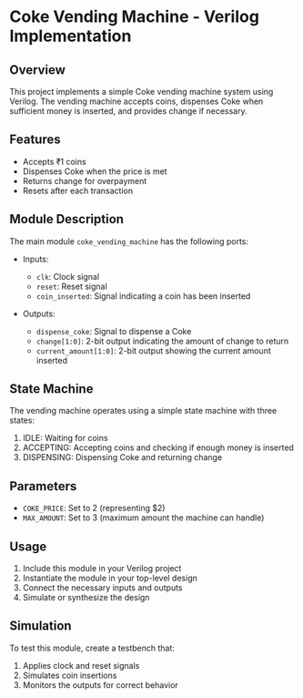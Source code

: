 # Coke Vending Machine - Verilog Implementation

## Overview

This project implements a simple Coke vending machine system using Verilog. The vending machine accepts coins, dispenses Coke when sufficient money is inserted, and provides change if necessary.

## Features

- Accepts ₹1 coins
- Dispenses Coke when the price is met
- Returns change for overpayment
- Resets after each transaction

## Module Description

The main module `coke_vending_machine` has the following ports:

- Inputs:
  - `clk`: Clock signal
  - `reset`: Reset signal
  - `coin_inserted`: Signal indicating a coin has been inserted

- Outputs:
  - `dispense_coke`: Signal to dispense a Coke
  - `change[1:0]`: 2-bit output indicating the amount of change to return
  - `current_amount[1:0]`: 2-bit output showing the current amount inserted

## State Machine

The vending machine operates using a simple state machine with three states:

1. IDLE: Waiting for coins
2. ACCEPTING: Accepting coins and checking if enough money is inserted
3. DISPENSING: Dispensing Coke and returning change

## Parameters

- `COKE_PRICE`: Set to 2 (representing $2)
- `MAX_AMOUNT`: Set to 3 (maximum amount the machine can handle)

## Usage

1. Include this module in your Verilog project
2. Instantiate the module in your top-level design
3. Connect the necessary inputs and outputs
4. Simulate or synthesize the design

## Simulation

To test this module, create a testbench that:

1. Applies clock and reset signals
2. Simulates coin insertions
3. Monitors the outputs for correct behavior
